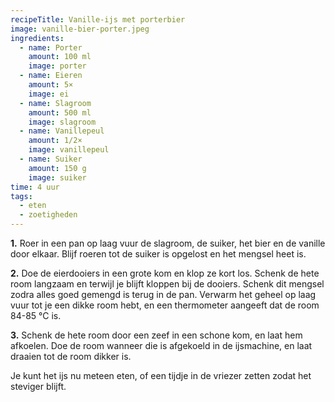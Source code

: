 ```yaml
---
recipeTitle: Vanille-ijs met porterbier
image: vanille-bier-porter.jpeg
ingredients:
  - name: Porter
    amount: 100 ml
    image: porter
  - name: Eieren
    amount: 5×
    image: ei
  - name: Slagroom
    amount: 500 ml
    image: slagroom
  - name: Vanillepeul
    amount: 1/2×
    image: vanillepeul
  - name: Suiker
    amount: 150 g
    image: suiker
time: 4 uur
tags: 
  - eten
  - zoetigheden
---
```

**1.**  Roer in een pan op laag vuur de slagroom, de suiker, het bier en de vanille door elkaar. Blijf roeren tot de suiker is opgelost en het mengsel heet is.

**2.** Doe de eierdooiers in een grote kom en klop ze kort los. Schenk de hete room langzaam en terwijl je blijft kloppen bij de dooiers. Schenk dit mengsel zodra alles goed gemengd is terug in de pan. Verwarm het geheel op laag vuur tot je een dikke room hebt, en een thermometer aangeeft dat de room 84-85 °C is.

**3.** Schenk de hete room door een zeef in een schone kom, en laat hem afkoelen. Doe de room wanneer die is afgekoeld in de ijsmachine, en laat draaien tot de room dikker is.

Je kunt het ijs nu meteen eten, of een tijdje in de vriezer zetten zodat het steviger blijft.
